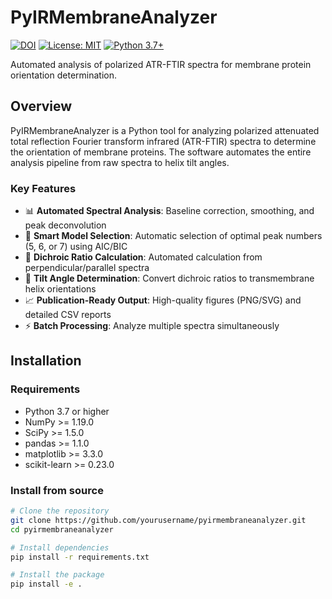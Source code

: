 # PyIRMembraneAnalyzer

[![DOI](https://zenodo.org/badge/DOI/10.5281/zenodo.XXXXXXX.svg)](https://doi.org/10.5281/zenodo.XXXXXXX)
[![License: MIT](https://img.shields.io/badge/License-MIT-yellow.svg)](https://opensource.org/licenses/MIT)
[![Python 3.7+](https://img.shields.io/badge/python-3.7+-blue.svg)](https://www.python.org/downloads/)

Automated analysis of polarized ATR-FTIR spectra for membrane protein orientation determination.

## Overview

PyIRMembraneAnalyzer is a Python tool for analyzing polarized attenuated total reflection Fourier transform infrared (ATR-FTIR) spectra to determine the orientation of membrane proteins. The software automates the entire analysis pipeline from raw spectra to helix tilt angles.

### Key Features

- 📊 **Automated Spectral Analysis**: Baseline correction, smoothing, and peak deconvolution
- 🔄 **Smart Model Selection**: Automatic selection of optimal peak numbers (5, 6, or 7) using AIC/BIC
- 📐 **Dichroic Ratio Calculation**: Automated calculation from perpendicular/parallel spectra  
- 🎯 **Tilt Angle Determination**: Convert dichroic ratios to transmembrane helix orientations
- 📈 **Publication-Ready Output**: High-quality figures (PNG/SVG) and detailed CSV reports
- ⚡ **Batch Processing**: Analyze multiple spectra simultaneously

## Installation

### Requirements

- Python 3.7 or higher
- NumPy >= 1.19.0
- SciPy >= 1.5.0
- pandas >= 1.1.0
- matplotlib >= 3.3.0
- scikit-learn >= 0.23.0

### Install from source

```bash
# Clone the repository
git clone https://github.com/yourusername/pyirmembraneanalyzer.git
cd pyirmembraneanalyzer

# Install dependencies
pip install -r requirements.txt

# Install the package
pip install -e .